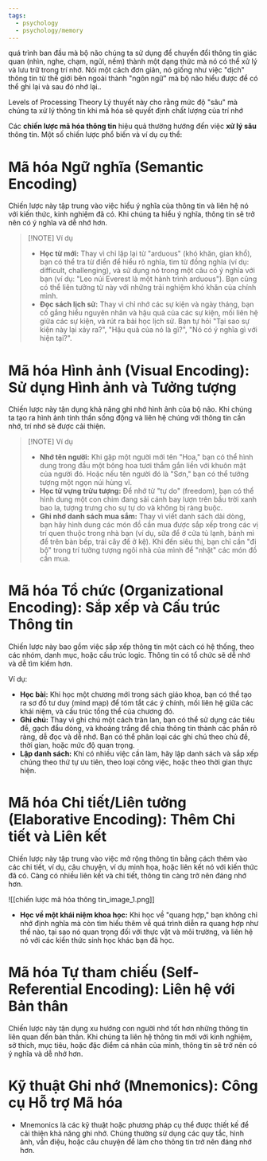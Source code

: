 ```yaml
---
tags:
  - psychology
  - psychology/memory
---
```

quá trình ban đầu mà bộ não chúng ta sử dụng để chuyển đổi thông tin giác quan (nhìn, nghe, chạm, ngửi, nếm) thành một dạng thức mà nó có thể xử lý và lưu trữ trong trí nhớ. Nói một cách đơn giản, nó giống như việc "dịch" thông tin từ thế giới bên ngoài thành "ngôn ngữ" mà bộ não hiểu được để có thể ghi lại và sau đó nhớ lại.. 

Levels of Processing Theory Lý thuyết này cho rằng mức độ "sâu" mà chúng ta xử lý thông tin khi mã hóa sẽ quyết định chất lượng của trí nhớ

Các **chiến lược mã hóa thông tin** hiệu quả thường hướng đến việc **xử lý sâu** thông tin. Một số chiến lược phổ biến và ví dụ cụ thể:
# Mã hóa Ngữ nghĩa (Semantic Encoding)
Chiến lược này tập trung vào việc hiểu ý nghĩa của thông tin và liên hệ nó với kiến thức, kinh nghiệm đã có. Khi chúng ta hiểu ý nghĩa, thông tin sẽ trở nên có ý nghĩa và dễ nhớ hơn.

> [!NOTE] Ví dụ
> - **Học từ mới:** Thay vì chỉ lặp lại từ "arduous" (khó khăn, gian khổ), bạn có thể tra từ điển để hiểu rõ nghĩa, tìm từ đồng nghĩa (ví dụ: difficult, challenging), và sử dụng nó trong một câu có ý nghĩa với bạn (ví dụ: "Leo núi Everest là một hành trình arduous"). Bạn cũng có thể liên tưởng từ này với những trải nghiệm khó khăn của chính mình.
> - **Đọc sách lịch sử:** Thay vì chỉ nhớ các sự kiện và ngày tháng, bạn cố gắng hiểu nguyên nhân và hậu quả của các sự kiện, mối liên hệ giữa các sự kiện, và rút ra bài học lịch sử. Bạn tự hỏi "Tại sao sự kiện này lại xảy ra?", "Hậu quả của nó là gì?", "Nó có ý nghĩa gì với hiện tại?".

# Mã hóa Hình ảnh (Visual Encoding): Sử dụng Hình ảnh và Tưởng tượng
Chiến lược này tận dụng khả năng ghi nhớ hình ảnh của bộ não. Khi chúng ta tạo ra hình ảnh tinh thần sống động và liên hệ chúng với thông tin cần nhớ, trí nhớ sẽ được cải thiện.

> [!NOTE] Ví dụ
> - **Nhớ tên người:** Khi gặp một người mới tên "Hoa," bạn có thể hình dung trong đầu một bông hoa tươi thắm gắn liền với khuôn mặt của người đó. Hoặc nếu tên người đó là "Sơn," bạn có thể tưởng tượng một ngọn núi hùng vĩ.
> - **Học từ vựng trừu tượng:** Để nhớ từ "tự do" (freedom), bạn có thể hình dung một con chim đang sải cánh bay lượn trên bầu trời xanh bao la, tượng trưng cho sự tự do và không bị ràng buộc.
> - **Ghi nhớ danh sách mua sắm:** Thay vì viết danh sách dài dòng, bạn hãy hình dung các món đồ cần mua được sắp xếp trong các vị trí quen thuộc trong nhà bạn (ví dụ, sữa để ở cửa tủ lạnh, bánh mì để trên bàn bếp, trái cây để ở kệ). Khi đến siêu thị, bạn chỉ cần "đi bộ" trong trí tưởng tượng ngôi nhà của mình để "nhặt" các món đồ cần mua.

# Mã hóa Tổ chức (Organizational Encoding): Sắp xếp và Cấu trúc Thông tin
Chiến lược này bao gồm việc sắp xếp thông tin một cách có hệ thống, theo các nhóm, danh mục, hoặc cấu trúc logic. Thông tin có tổ chức sẽ dễ nhớ và dễ tìm kiếm hơn.

Ví dụ:
- **Học bài:** Khi học một chương mới trong sách giáo khoa, bạn có thể tạo ra sơ đồ tư duy (mind map) để tóm tắt các ý chính, mối liên hệ giữa các khái niệm, và cấu trúc tổng thể của chương đó.
- **Ghi chú:** Thay vì ghi chú một cách tràn lan, bạn có thể sử dụng các tiêu đề, gạch đầu dòng, và khoảng trắng để chia thông tin thành các phần rõ ràng, dễ đọc và dễ nhớ. Bạn có thể phân loại các ghi chú theo chủ đề, thời gian, hoặc mức độ quan trọng.
- **Lập danh sách:** Khi có nhiều việc cần làm, hãy lập danh sách và sắp xếp chúng theo thứ tự ưu tiên, theo loại công việc, hoặc theo thời gian thực hiện.

# Mã hóa Chi tiết/Liên tưởng (Elaborative Encoding): Thêm Chi tiết và Liên kết
Chiến lược này tập trung vào việc mở rộng thông tin bằng cách thêm vào các chi tiết, ví dụ, câu chuyện, ví dụ minh họa, hoặc liên kết nó với kiến thức đã có. Càng có nhiều liên kết và chi tiết, thông tin càng trở nên đáng nhớ hơn.

![[chiến lược mã hóa thông tin_image_1.png]]

- **Học về một khái niệm khoa học:** Khi học về "quang hợp," bạn không chỉ nhớ định nghĩa mà còn tìm hiểu thêm về quá trình diễn ra quang hợp như thế nào, tại sao nó quan trọng đối với thực vật và môi trường, và liên hệ nó với các kiến thức sinh học khác bạn đã học.
# Mã hóa Tự tham chiếu (Self-Referential Encoding): Liên hệ với Bản thân
Chiến lược này tận dụng xu hướng con người nhớ tốt hơn những thông tin liên quan đến bản thân. Khi chúng ta liên hệ thông tin mới với kinh nghiệm, sở thích, mục tiêu, hoặc đặc điểm cá nhân của mình, thông tin sẽ trở nên có ý nghĩa và dễ nhớ hơn.

# Kỹ thuật Ghi nhớ (Mnemonics): Công cụ Hỗ trợ Mã hóa
- Mnemonics là các kỹ thuật hoặc phương pháp cụ thể được thiết kế để cải thiện khả năng ghi nhớ. Chúng thường sử dụng các quy tắc, hình ảnh, vần điệu, hoặc câu chuyện để làm cho thông tin trở nên đáng nhớ hơn.
